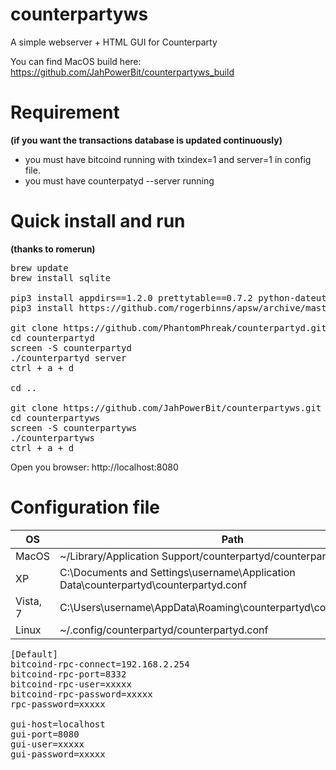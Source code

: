 counterpartyws
==========

A simple webserver + HTML GUI for Counterparty

You can find MacOS build here: https://github.com/JahPowerBit/counterpartyws_build

# Requirement
<b>(if you want the transactions database is updated continuously)</b>
* you must have bitcoind running with txindex=1 and server=1 in config file. 
* you must have counterpatyd --server running

# Quick install and run 
<b>(thanks to romerun)</b>
<pre>
brew update
brew install sqlite

pip3 install appdirs==1.2.0 prettytable==0.7.2 python-dateutil==2.2 requests==2.1.0 cherrypy==3.2.4 json-rpc==1.1 pycoin==0.25 pytest==2.5.1
pip3 install https://github.com/rogerbinns/apsw/archive/master.zip

git clone https://github.com/PhantomPhreak/counterpartyd.git
cd counterpartyd
screen -S counterpartyd
./counterpartyd server
ctrl + a + d

cd ..

git clone https://github.com/JahPowerBit/counterpartyws.git
cd counterpartyws
screen -S counterpartyws
./counterpartyws
ctrl + a + d
</pre>

Open you browser: http://localhost:8080

# Configuration file


OS  | Path
------------- | -------------
MacOS | ~/Library/Application Support/counterpartyd/counterpartyd.conf
XP | C:\Documents and Settings\username\Application Data\counterpartyd\counterpartyd.conf
Vista, 7 | C:\Users\username\AppData\Roaming\counterpartyd\counterpartyd.conf
Linux | ~/.config/counterpartyd/counterpartyd.conf

<pre>
[Default]
bitcoind-rpc-connect=192.168.2.254
bitcoind-rpc-port=8332
bitcoind-rpc-user=xxxxx
bitcoind-rpc-password=xxxxx
rpc-password=xxxxx

gui-host=localhost
gui-port=8080
gui-user=xxxxx
gui-password=xxxxx
</pre>
